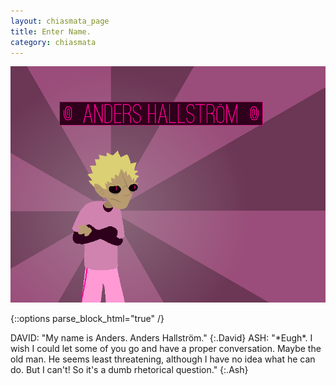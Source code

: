 ```yaml
---
layout: chiasmata_page
title: Enter Name.
category: chiasmata
---
```


![144](/chiasmata/images/narrative/143.gif)

{::options parse_block_html="true" /}
<div class="dialogue">
DAVID: "<span class="Anders">My name is Anders. Anders Hallström.</span>" 
{:.David}
ASH: "<span class="Anders">*Eugh*. I wish I could let some of you go and have a proper conversation. Maybe the old man. He seems least threatening, although I have no idea what he can do. But I can't! So it's a dumb rhetorical question.</span>" 
{:.Ash}
</div>